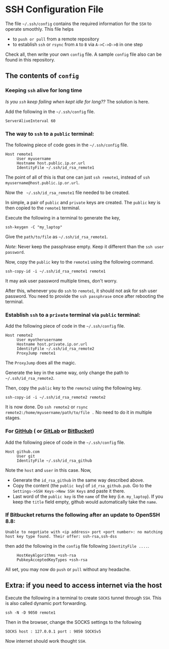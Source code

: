 # SSH Configuration File

The file `~/.ssh/config` contains the required information for the `SSH` to operate smoothly.
This file helps
- to `push or pull` from a remote repository
- to establish `ssh` or `rsync` from `A` to `B` via `A->C->D->B` in one step

Check all, then write your own `config` file. A sample `config` file also can be found in this
repository.

## The contents of `config`
### Keeping `ssh` alive for long time

*Is you `ssh` keep failing when kept idle for long??* The solution is here.

Add the following in the `~/.ssh/config` file.
```
ServerAliveInterval 60
```

### The way to `ssh` to a `public` terminal:

The following piece of code goes in the `~/.ssh/config` file.
```
Host remote1
     User myusername
     Hostname host.public.ip.or.url
     IdentityFile ~/.ssh/id_rsa_remote1
```

The point of all of this is that one can just `ssh remote1`, instead of `ssh myusername@host.public.ip.or.url`.

Now the ` ~/.ssh/id_rsa_remote1` file needed to be created.

In simple, a pair of `public` and `private` keys are created. The `public` key is then copied to the `remote1` terminal.

Execute the following in a terminal to generate the key,
```
ssh-keygen -C "my_laptop"
```
Give the `path/to/file` as `~/.ssh/id_rsa_remote1`.

*Note*: Never keep the passphrase empty. Keep it different than the `ssh user password`.

Now, copy the `public` key to the `remote1` using the following command.
```
ssh-copy-id -i ~/.ssh/id_rsa_remote1 remote1
```
It may ask user password multiple times, don't worry.

After this, whenever you do `ssh` to `remote1`, it should not ask for ssh user password. You need to provide the `ssh passphrase` once after rebooting the terminal.

### Establish `ssh` to a `private` terminal via `public` terminal:

Add the following piece of code in the `~/.ssh/config` file.
```
Host remote2
     User myotherusername
     Hostname host.private.ip.or.url
     IdentityFile ~/.ssh/id_rsa_remote2
     ProxyJump remote1
```

The `ProxyJump` does all the magic.

Generate the key in the same way, only change the path to `~/.ssh/id_rsa_remote2`.

Then, copy the `public` key to the `remote2` using the following key.
```
ssh-copy-id -i ~/.ssh/id_rsa_remote2 remote2
```

It is now done. Do `ssh remote2` or `rsync remote2:/home/myusername/path/to/file .` No need to do it in multiple stages.

### For [GitHub](github.com) ( or [GitLab](gitlab.com) or [BitBucket](bitbucket.org))

Add the following piece of code in the `~/.ssh/config` file.
```
Host github.com
     User git
     IdentityFile ~/.ssh/id_rsa_github
```

Note the `host` and `user` in this case. Now,
- Generate the `id_rsa_github` in the same way described above.
- Copy the content (the `public key`) of `id_rsa_github.pub`. Go to the `Settings->SSH Keys->New SSH Keys` and paste it there.
- Last word of the `public key` is the `name` of the key (i.e. `my_laptop`). If you keep the `title` field empty, github would automatically take the `name`.

### If Bitbucket returns the following after an update to OpenSSH 8.8:
```
Unable to negotiate with <ip address> port <port number>: no matching host key type found. Their offer: ssh-rsa,ssh-dss
```
then add the following in the `config` file following `IdentityFile ....`.
```
     HostKeyAlgorithms +ssh-rsa
     PubkeyAcceptedKeyTypes +ssh-rsa
```

All set, you may now do `push` or `pull` without any headache.


## Extra: if you need to access internet via the host

Execute the following in a terminal to create `SOCKS` tunnel through `SSH`. This is also called dynamic port forwarding.
```
ssh -N -D 9050 remote1
```

Then in the browser, change the SOCKS settings to the following
```
SOCKS host : 127.0.0.1 port : 9050 SOCKSv5
```

Now internet should work thought `SSH`.

